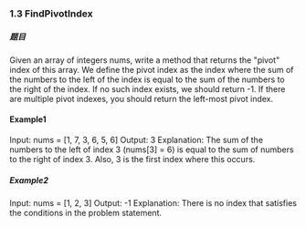 ### 1.3 FindPivotIndex
##### 题目
 Given an array of integers nums, write a method that returns the "pivot" index of this array.
 We define the pivot index as the index where the sum of the numbers to the left of the index is equal to the sum of the numbers to the right of the index.
 If no such index exists, we should return -1. If there are multiple pivot indexes, you should return the left-most pivot index.

#### Example1
Input: 
nums = [1, 7, 3, 6, 5, 6]
Output: 3
Explanation: 
The sum of the numbers to the left of index 3 (nums[3] = 6) is equal to the sum of numbers to the right of index 3.
Also, 3 is the first index where this occurs.

##### Example2
Input: 
nums = [1, 2, 3]
Output: -1
Explanation: 
There is no index that satisfies the conditions in the problem statement.
